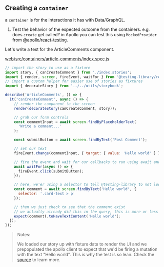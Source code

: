 ## Creating a `container`

a `container` is for the interactions it has with Data/GraphQL.

1.  Test the behavior of the expected outcome from the containers. e.g. does `create` get called? in Apollo you can test this using `MockedProvider` from [@apollo/react-testing][@apollo/react-testing].

[@apollo/react-testing]: https://www.apollographql.com/docs/react/api/react-testing

Let's write a test for the ArticleComments component.

[web/src/containers/article-comments/index.spec.js][web/src/containers/article-comments/index.spec.js]

```js
// import the story to use as a fixture
import story, { canCreateComment } from './index.stories';
import { render, screen, fireEvent, waitFor } from '@testing-library/react';
// import a custom helper for easier use of stories as fixtures
import { decorateStory } from '../../utils/storybook';

describe('ArticleComments', () => {
  it('canCreateComment', async () => {
    // render the component to the screen
    render(decorateStory(canCreateComment, story));

    // grab our form controls
    const commentInput = await screen.findByPlaceholderText(
      'Write a comment...'
    );

    const submitButton = await screen.findByText('Post Comment');

    // set our text
    fireEvent.change(commentInput, { target: { value: 'Hello world' } });

    // fire the event and wait for our callbacks to run using await and async callback
    await waitFor(async () => {
      fireEvent.click(submitButton);
    });

    // here, we'er using a selector to tell @testing-library to not look for the input field with the text 'Hello world'
    const comment = await screen.findByText('Hello world', {
      selector: '.card-text > p'
    });

    // then we just check to see that the comment exist
    // we actually already did this in the query, this is more or less to make the assertion.
    expect(comment).toHaveTextContent('Hello world');
  });
});
```

> Notes:
>
> We loaded our story up with fixture data to render the UI and we prepopulated the apollo client to expect that we'd be firing a mutation with the text "Hello world". This is why the test is so lean. Check the [source][web/src/containers/article-comments/index.stories.js] to learn more.

[web/src/containers/article-comments/index.js]: https://github.com/lifeiscontent/realworld/blob/master/web/src/containers/article-comments/index.js
[web/src/containers/article-comments/index.stories.js]: https://github.com/lifeiscontent/realworld/blob/master/web/src/containers/article-comments/index.stories.js
[web/src/containers/article-comments/index.spec.js]: https://github.com/lifeiscontent/realworld/blob/master/web/src/containers/article-comments/index.spec.js
